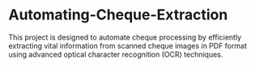 # Automating-Cheque-Extraction
This project is designed to automate cheque processing by efficiently extracting vital information from scanned cheque images in PDF format using advanced optical character recognition (OCR) techniques. 

